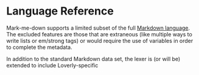 # Language Reference

Mark-me-down supports a limited subset of the full [Markdown language](http://daringfireball.net/projects/markdown/syntax).
The excluded features are those that are extraneous (like multiple ways to write
lists or em/strong tags) or would require the use of variables in order to
complete the metadata.

In addition to the standard Markdown data set, the lexer is (or will be) extended
to include Loverly-specific 
